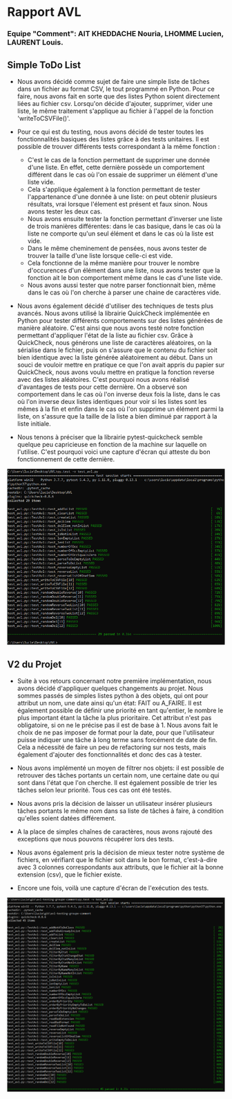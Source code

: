 # Rapport AVL
### Equipe "Comment": AIT KHEDDACHE Nouria, LHOMME Lucien, LAURENT Louis.

## Simple ToDo List

- Nous avons décidé comme sujet de faire une simple liste de tâches dans un fichier au format CSV, le tout programmé en Python. Pour ce faire, nous avons fait en sorte que des listes Python soient directement liées au fichier csv. Lorsqu'on décide d'ajouter, supprimer, vider une liste, le même traitement s'applique au fichier à l'appel de la fonction 'writeToCSVFile()'.

- Pour ce qui est du testing, nous avons décidé de tester toutes les fonctionnalités basiques des listes grâce à des tests unitaires. Il est possible de trouver différents tests correspondant à la même fonction :
    - C'est le cas de la fonction permettant de supprimer une donnée d'une liste. En effet, cette dernière possède un comportement différent dans le cas où l'on essaie de supprimer un élément d'une liste vide.
    - Cela s'applique également à la fonction permettant de tester l'appartenance d'une donnée à une liste: on peut obtenir plusieurs résultats, vrai lorsque l'élement est présent et faux sinon. Nous avons tester les deux cas.
    - Nous avons ensuite tester la fonction permettant d'inverser une liste de trois manières différentes: dans le cas basique, dans le cas où la liste ne comporte qu'un seul élément et dans le cas où la liste est vide.
    - Dans le même cheminement de pensées, nous avons tester de trouver la taille d'une liste lorsque celle-ci est vide.
    - Cela fonctionne de la même manière pour trouver le nombre d'occurences d'un élément dans une liste, nous avons tester que la fonction ait le bon comportement même dans le cas d'une liste vide.
    - Nous avons aussi tester que notre parser fonctionnait bien, même dans le cas où l'on cherche à parser une chaine de caractères vide.

- Nous avons également décidé d'utiliser des techniques de tests plus avancés. Nous avons utilisé la librairie QuickCheck implémentée en Python pour tester différents comportements sur des listes générées de manière aléatoire. C'est ainsi que nous avons testé notre fonction permettant d'appliquer l'état de la liste au fichier csv. Grâce à QuickCheck, nous générons une liste de caractères aléatoires, on la sérialise dans le fichier, puis on s'assure que le contenu du fichier soit bien identique avec la liste générée aléatoirement au début. Dans un souci de vouloir mettre en pratique ce que l'on avait appris du papier sur QuickCheck, nous avons voulu mettre en pratique la fonction reverse avec des listes aléatoires. C'est pourquoi nous avons réalisé d'avantages de tests pour cette dernière. On a observé son comportement dans le cas où l'on inverse deux fois la liste, dans le cas où l'on inverse deux listes identiques pour voir si les listes sont les mêmes à la fin et enfin dans le cas où l'on supprime un élément parmi la liste, on s'assure que la taille de la liste a bien diminué par rapport à la liste initiale. 

- Nous tenons à préciser que la librairie pytest-quickcheck semble quelque peu capricieuse en fonction de la machine sur laquelle on l'utilise. C'est pourquoi voici une capture d'écran qui atteste du bon fonctionnement de cette dernière.

![exécution_des_test](/Tests_avl.png "QuickCheck")

## V2 du Projet

- Suite à vos retours concernant notre première implémentation, nous avons décidé d'appliquer quelques changements au projet. Nous sommes passés de simples listes python à des objets, qui ont pour attribut un nom, une date ainsi qu'un état: FAIT ou A_FAIRE. Il est également possible de définir une priorité en tant qu'entier, le nombre le plus important étant la tâche la plus prioritaire. Cet attribut n'est pas obligatoire, si on ne le précise pas il est de base à 1.
Nous avons fait le choix de ne pas imposer de format pour la date, pour que l'utilisateur puisse indiquer une tâche à long terme sans forcément de date de fin. 
Cela a nécessité de faire un peu de refactoring sur nos tests, mais également d'ajouter des fonctionnalités et donc des cas à tester. 
- Nous avons implémenté un moyen de filtrer nos objets: il est possible de retrouver des tâches portants un certain nom, une certaine date ou qui sont dans l'état que l'on cherche. Il est également possible de trier les tâches selon leur priorité.
Tous ces cas ont été testés. 
- Nous avons pris la décision de laisser un utilisateur insérer plusieurs tâches portants le même nom dans sa liste de tâches à faire, à condition qu'elles soient datées différement. 
- A la place de simples chaînes de caractères, nous avons rajouté des exceptions que nous pouvons récupérer lors des tests. 
- Nous avons également pris la décision de mieux tester notre système de fichiers, en vérifiant que le fichier soit dans le bon format, c'est-à-dire avec 3 colonnes correspondants aux attributs, que le fichier ait la bonne extension (csv), que le fichier existe. 

- Encore une fois, voilà une capture d'écran de l'exécution des tests.

![exécution_des_test](/tests_avlV2.png "QuickCheck")


